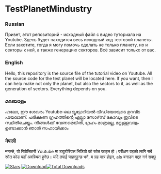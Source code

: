 # TestPlanetMindustry
### Russian
Привет, этот репозиторий - исходный файл с видео туториала на Youtube. Здесь будет находится весь исходный код тестовой планеты.
Если захотите, тогда я могу помочь сделать не только планету, но и секторы к ней, а также генерацию секторов. Всё зависит только от вас.

### English
Hello, this repository is the source file of the tutorial video on Youtube. All the source code for the test planet will be located here.
If you want, then I can help make not only the planet, but also the sectors to it, as well as the generation of sectors. Everything depends on you.
### മലയാളം
ഹലോ, ഈ ശേഖരം Youtube-ലെ ട്യൂട്ടോറിയൽ വീഡിയോയുടെ ഉറവിട ഫയലാണ്. പരീക്ഷണ ഗ്രഹത്തിൻ്റെ എല്ലാ സോഴ്‌സ് കോഡും ഇവിടെ സ്ഥിതിചെയ്യും.
നിങ്ങൾക്ക് വേണമെങ്കിൽ, ഗ്രഹം മാത്രമല്ല, മറ്റുള്ളവയും ഉണ്ടാക്കാൻ ഞാൻ സഹായിക്കാം
### नेपाली
नमस्ते, यो रिपोजिटरी Youtube मा ट्यूटोरियल भिडियो को स्रोत फाइल हो। परीक्षण ग्रहको लागि सबै स्रोत कोड यहाँ अवस्थित हुनेछ।
यदि तपाईं चाहनुहुन्छ भने, म ग्रह मात्र होइन, als बनाउन मद्दत गर्न सक्छु

[![Stars](https://img.shields.io/github/stars/Lehanchic25/TestPlanetMindustry?color=7289da&label=⭐️%20Please%20Star%20This%20Tutorial%21)](https://github.com/Lehanchic25/TestPlanetMindustry)
[![Download](https://img.shields.io/github/v/release/Lehanchic25/TestPlanetMindustry?color=6aa84f&include_prereleases&label=Latest%20version&logo=github&logoColor=white&)](https://github.com/Lehanchic25/TestPlanetMindustry/releases)[![Total Downloads](https://img.shields.io/github/downloads/Lehanchic25/TestPlanetMindustry/total?color=7289da&label&logo=docusign&logoColor=white)](https://github.com/Lehanchic25/TestPlanetMindustry/releases)

